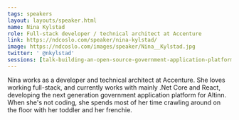 ```yaml
---
tags: speakers
layout: layouts/speaker.html
name: Nina Kylstad
role: Full-stack developer / technical architect at Accenture
link: https://ndcoslo.com/speaker/nina-kylstad/
image: https://ndcoslo.com/images/speaker/Nina__Kylstad.jpg
twitter: ' @nkylstad'
sessions: [talk-building-an-open-source-government-application-platform-in-the-cloud]
---
```

Nina works as a developer and technical architect at Accenture. She loves working full-stack, and currently works with mainly .Net Core and React, developing the next generation government application platform for Altinn.
When she's not coding, she spends most of her time crawling around on the floor with her toddler and her frenchie.